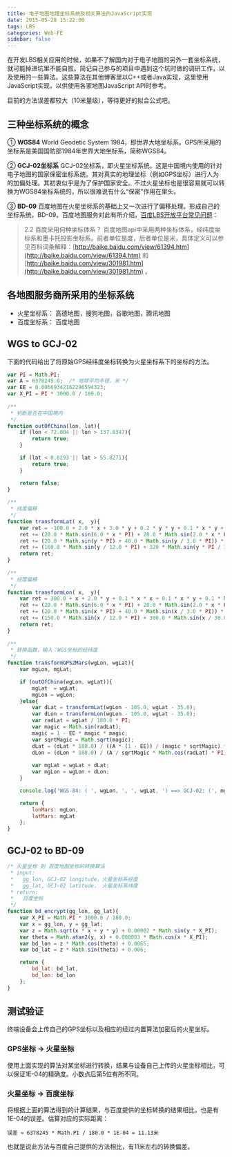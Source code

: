 ```yaml
---
title: 电子地图地理坐标系统及相关算法的JavaScript实现
date: 2015-05-28 15:22:00
tags: LBS
categories: Web-FE
sidebar: false
---
```

在开发LBS相关应用的时候，如果不了解国内对于电子地图的另外一套坐标系统，就可能掉进坑里不能自拔。简记自己参与的项目中遇到这个坑时做的调研工作，以及使用的一些算法。这些算法在其他博客里以C++或者Java实现，这里使用JavaScript实现，以供使用各家地图JavaScript API时参考。

目前的方法误差都较大（10米量级），等待更好的拟合公式吧。

<!-- more -->

## 三种坐标系统的概念

① __WGS84__
World Geodetic System 1984，即世界大地坐标系。GPS所采用的坐标系是美国国防部1984年世界大地坐标系，简称WGS84。

② __GCJ-02坐标系__
GCJ-02坐标系，即火星坐标系统。这是中国境内使用的针对电子地图的国家保密坐标系统。其对真实的地理坐标（例如GPS坐标）进行人为的加偏处理。其初衷似乎是为了保护国家安全。不过火星坐标也是很容易就可以转换为WGS84坐标系统的，所以很难说有什么“保密”作用在里头。

③ __BD-09__
百度地图在火星坐标系的基础上又一次进行了偏移处理。形成自己的坐标系统，BD-09。百度地图服务对此有所介绍，[百度LBS开放平台常见问题](http://developer.baidu.com/map/question.htm#qa0043)：

> 2.2 百度采用何种坐标体系？
> 百度地图api中采用两种坐标体系，经纬度坐标系和墨卡托投影坐标系。前者单位是度，后者单位是米，具体定义可以参见百科词条解释：[http://baike.baidu.com/view/61394.htm](http://baike.baidu.com/view/61394.htm) 和 [http://baike.baidu.com/view/301981.htm](http://baike.baidu.com/view/301981.htm) 。

## 各地图服务商所采用的坐标系统

+ 火星坐标系： 高德地图，搜狗地图，谷歌地图，腾讯地图
+ 百度坐标系： 百度地图

## WGS to GCJ-02
下面的代码给出了将原始GPS经纬度坐标转换为火星坐标系下的坐标的方法。

```javascript
var PI = Math.PI;
var A = 6378245.0;  /* 地球平均半径，米 */
var EE = 0.00669342162296594323;
var X_PI = PI * 3000.0 / 180.0;
    
/**
 * 判断是否在中国境内
 */
function outOfChina(lon, lat){
    if (lon < 72.004 || lon > 137.8347){
        return true;
    }

    if (lat < 0.8293 || lat > 55.8271){
        return true;
    }

    return false;
}
    
/**
 * 纬度偏移
 */
function transformLat( x,  y){
    var ret = -100.0 + 2.0 * x + 3.0 * y + 0.2 * y * y + 0.1 * x * y + 0.2 * Math.sqrt(Math.abs(x));
    ret += (20.0 * Math.sin(6.0 * x * PI) + 20.0 * Math.sin(2.0 * x * PI)) * 2.0 / 3.0;
    ret += (20.0 * Math.sin(y * PI) + 40.0 * Math.sin(y / 3.0 * PI)) * 2.0 / 3.0;
    ret += (160.0 * Math.sin(y / 12.0 * PI) + 320 * Math.sin(y * PI / 30.0)) * 2.0 / 3.0;
    return ret;
}
  
/**
 * 经度偏移
 */
function transformLon( x,  y){
    var ret = 300.0 + x + 2.0 * y + 0.1 * x * x + 0.1 * x * y + 0.1 * Math.sqrt(Math.abs(x));
    ret += (20.0 * Math.sin(6.0 * x * PI) + 20.0 * Math.sin(2.0 * x * PI)) * 2.0 / 3.0;
    ret += (20.0 * Math.sin(x * PI) + 40.0 * Math.sin(x / 3.0 * PI)) * 2.0 / 3.0;
    ret += (150.0 * Math.sin(x / 12.0 * PI) + 300.0 * Math.sin(x / 30.0 * PI)) * 2.0 / 3.0;
    return ret;
}
  
/**
 * 转换函数，输入：WGS坐标的经纬度
 */
function transformGPS2Mars(wgLon, wgLat){
    var mgLon, mgLat;

    if (outOfChina(wgLon, wgLat)){
        mgLat  = wgLat;
        mgLon = wgLon;
    }else{
        var dLat = transformLat(wgLon - 105.0, wgLat - 35.0);
        var dLon = transformLon(wgLon - 105.0, wgLat - 35.0);
        var radLat = wgLat / 180.0 * PI;
        var magic = Math.sin(radLat);
        magic = 1 - EE * magic * magic;
        var sqrtMagic = Math.sqrt(magic);
        dLat = (dLat * 180.0) / ((A * (1 - EE)) / (magic * sqrtMagic) * PI);
        dLon = (dLon * 180.0) / (A / sqrtMagic * Math.cos(radLat) * PI);
        
        var mgLat = wgLat + dLat;
        var mgLon = wgLon + dLon;
    }  

    console.log('WGS-84: ( ', wgLon, ', ', wgLat, ') ==> GCJ-02: (', mgLon, ', ', mgLat, ')');

    return {
        lonMars: mgLon,
        latMars: mgLat
    };
}
```


## GCJ-02 to BD-09

```javascript
/* 火星坐标 到 百度地图坐标的转换算法
 * input: 
 *   gg_lon, GCJ-02 longitude，火星坐标系经度
 *   gg_lat, GCJ-02 latitude， 火星坐标系纬度
 * return:
 *   百度坐标
 */
function bd_encrypt(gg_lon, gg_lat){
    var X_PI = Math.PI * 3000.0 / 180.0;  
    var x = gg_lon, y = gg_lat;  
    var z = Math.sqrt(x * x + y * y) + 0.00002 * Math.sin(y * X_PI);  
    var theta = Math.atan2(y, x) + 0.000003 * Math.cos(x * X_PI);  
    var bd_lon = z * Math.cos(theta) + 0.0065;  
    var bd_lat = z * Math.sin(theta) + 0.006; 

    return {
        bd_lat: bd_lat,
        bd_lon: bd_lon
    };
}
```

## 测试验证
终端设备会上传自己的GPS坐标以及相应的经过内置算法加密后的火星坐标。

### GPS坐标 -> 火星坐标
使用上面实现的算法对某坐标进行转换，结果与设备自己上传的火星坐标相比，可以保证1E-04的精确度。小数点后第5位有所不同。

### 火星坐标 -> 百度坐标
将根据上面的算法得到的计算结果，与百度提供的坐标转换的结果相比，也是有1E-04的误差。估算对应的实际距离：

```
误差 ≈ 6378245 * Math.PI / 180.0 * 1E-04 = 11.13米
```
也就是说此方法与百度自己提供的方法相比，有11米左右的转换偏差。